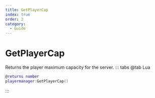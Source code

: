 ```yaml
---
title: GetPlayerCap
index: true
order: 2
category:
  - Guide
---
```


# GetPlayerCap
Returns the player maximum capacity for the server.
::: tabs
@tab Lua
```lua
@returns number
playermanager:GetPlayerCap()
```

:::
